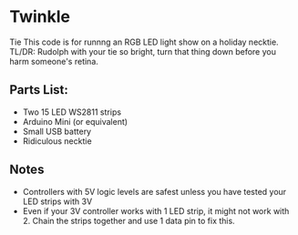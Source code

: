 # Twinkle
Tie
This code is for runnng an RGB LED light show on a holiday necktie.
TL/DR: Rudolph with your tie so bright, turn that thing down before you harm someone's retina.

## Parts List:
- Two 15 LED WS2811 strips
- Arduino Mini (or equivalent) 
- Small USB battery
- Ridiculous necktie

## Notes
- Controllers with 5V logic levels are safest unless you have tested your LED strips with 3V
- Even if your 3V controller works with 1 LED strip, it might not work with 2.  Chain the strips together and use 1 data pin to fix this.
